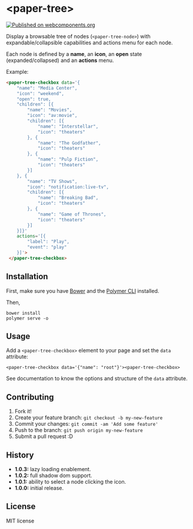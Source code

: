 # \<paper-tree\>

[![Published on webcomponents.org](https://img.shields.io/badge/webcomponents.org-published-blue.svg?style=flat-square)](https://beta.webcomponents.org/element/vpusher/paper-tree)

Display a browsable tree of nodes (`<paper-tree-node>`) with expandable/collapsible capabilities and actions menu for each node.

Each node is defined by a **name**, an **icon**, an **open** state (expanded/collapsed) and an **actions** menu.

Example:
<!---
```
<custom-element-demo>
  <template>
    <script src="../webcomponentsjs/webcomponents-lite.js"></script>
    <link rel="import" href="../iron-icons/notification-icons.html">
    <link rel="import" href="../iron-icons/av-icons.html">
    <link rel="import" href="paper-tree.html">
    <next-code-block></next-code-block>
  </template>
</custom-element-demo>
```
-->
```html
<paper-tree-checkbox data='{
    "name": "Media Center",
    "icon": "weekend",
    "open": true,
    "children": [{
        "name": "Movies",
        "icon": "av:movie",
        "children": [{
            "name": "Interstellar",
            "icon": "theaters"
        }, {
            "name": "The Godfather",
            "icon": "theaters"
        }, {
            "name": "Pulp Fiction",
            "icon": "theaters"
        }]
    }, {
        "name": "TV Shows",
        "icon": "notification:live-tv",
        "children": [{
            "name": "Breaking Bad",
            "icon": "theaters"
        }, {
            "name": "Game of Thrones",
            "icon": "theaters"
        }]
    }]}'
    actions='[{
        "label": "Play",
        "event": "play"
    }]'>
 </paper-tree-checkbox>
```

## Installation

First, make sure you have [Bower](https://bower.io/) and the [Polymer CLI](https://www.npmjs.com/package/polymer-cli) installed.

Then,

```
bower install
polymer serve -o
```

## Usage

Add a `<paper-tree-checkbox>` element to your page and set the `data` attribute:

```
<paper-tree-checkbox data='{"name": "root"}'><paper-tree-checkbox>
```

See documentation to know the options and structure of the `data` attribute.

## Contributing

1. Fork it!
2. Create your feature branch: `git checkout -b my-new-feature`
3. Commit your changes: `git commit -am 'Add some feature'`
4. Push to the branch: `git push origin my-new-feature`
5. Submit a pull request :D

## History

* **1.0.3:** lazy loading enablement.
* **1.0.2:** full shadow dom support.
* **1.0.1:** ability to select a node clicking the icon.
* **1.0.0:** initial release.

## License

MIT license
